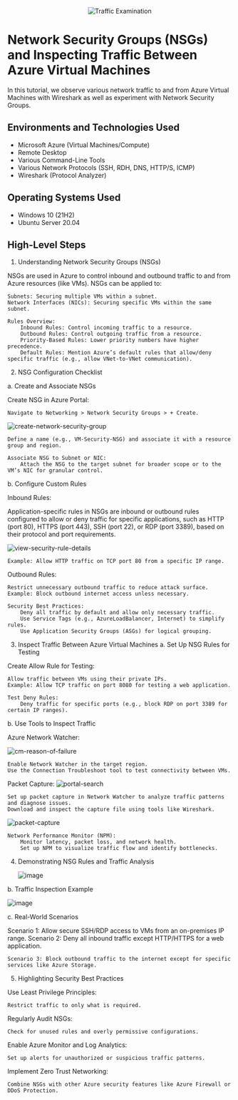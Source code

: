 <p align="center">
<img src="https://i.imgur.com/Ua7udoS.png" alt="Traffic Examination"/>
</p>

<h1>Network Security Groups (NSGs) and Inspecting Traffic Between Azure Virtual Machines</h1>
In this tutorial, we observe various network traffic to and from Azure Virtual Machines with Wireshark as well as experiment with Network Security Groups. <br />


<h2>Environments and Technologies Used</h2>

- Microsoft Azure (Virtual Machines/Compute)
- Remote Desktop
- Various Command-Line Tools
- Various Network Protocols (SSH, RDH, DNS, HTTP/S, ICMP)
- Wireshark (Protocol Analyzer)

<h2>Operating Systems Used </h2>

- Windows 10 (21H2)
- Ubuntu Server 20.04

<h2>High-Level Steps</h2>

<p align="left">

 1. Understanding Network Security Groups (NSGs)

NSGs are used in Azure to control inbound and outbound traffic to and from Azure resources (like VMs).
NSGs can be applied to:

    Subnets: Securing multiple VMs within a subnet.
    Network Interfaces (NICs): Securing specific VMs within the same subnet.

    Rules Overview:
        Inbound Rules: Control incoming traffic to a resource.
        Outbound Rules: Control outgoing traffic from a resource.
        Priority-Based Rules: Lower priority numbers have higher precedence.
        Default Rules: Mention Azure’s default rules that allow/deny specific traffic (e.g., allow VNet-to-VNet communication).
2. NSG Configuration Checklist
 
a. Create and Associate NSGs

Create NSG in Azure Portal:

    Navigate to Networking > Network Security Groups > + Create.
   ![create-network-security-group](https://github.com/user-attachments/assets/aa2a5a1d-23bc-4438-993e-f58a750fdc19)

    Define a name (e.g., VM-Security-NSG) and associate it with a resource group and region.

    Associate NSG to Subnet or NIC:
        Attach the NSG to the target subnet for broader scope or to the VM’s NIC for granular control.

  b. Configure Custom Rules

Inbound Rules:

   Application-specific rules in NSGs are inbound or outbound rules configured to allow or deny traffic for specific applications, such as HTTP (port 80), HTTPS (port 443), SSH (port 22), or RDP (port 3389), based on their protocol and port requirements.
    
  ![view-security-rule-details](https://github.com/user-attachments/assets/0e38022e-b96d-4990-8f1b-2d3d9ad7eb65)

    Example: Allow HTTP traffic on TCP port 80 from a specific IP range.

Outbound Rules:

    Restrict unnecessary outbound traffic to reduce attack surface.
    Example: Block outbound internet access unless necessary.

    Security Best Practices:
        Deny all traffic by default and allow only necessary traffic.
        Use Service Tags (e.g., AzureLoadBalancer, Internet) to simplify rules.
        Use Application Security Groups (ASGs) for logical grouping.

3. Inspect Traffic Between Azure Virtual Machines
a. Set Up NSG Rules for Testing

Create Allow Rule for Testing:

    Allow traffic between VMs using their private IPs.
    Example: Allow TCP traffic on port 8080 for testing a web application.

    Test Deny Rules:
        Deny traffic for specific ports (e.g., block RDP on port 3389 for certain IP ranges).

b. Use Tools to Inspect Traffic

Azure Network Watcher:

![cm-reason-of-failure](https://github.com/user-attachments/assets/a0704ec3-16ee-4a8d-a7c4-c666b1595963)

    Enable Network Watcher in the target region.
    Use the Connection Troubleshoot tool to test connectivity between VMs.

Packet Capture:
![portal-search](https://github.com/user-attachments/assets/26fb8b04-7dde-4095-b9f6-8ea57f1047aa)

    Set up packet capture in Network Watcher to analyze traffic patterns and diagnose issues.
    Download and inspect the capture file using tools like Wireshark.

![packet-capture](https://github.com/user-attachments/assets/be6191ac-f6be-43f9-b601-6065c7f65d16)


    Network Performance Monitor (NPM):
        Monitor latency, packet loss, and network health.
        Set up NPM to visualize traffic flow and identify bottlenecks.

4. Demonstrating NSG Rules and Traffic Analysis


    ![image](https://github.com/user-attachments/assets/aa4082cf-4a3f-4bfd-ab5c-0c829fb1fbe0)


b. Traffic Inspection Example

![image](https://www.varonis.com/hubfs/Imported_Blog_Media/Screen-Shot-2021-07-05-at-4_58_25-PM-1024x659.png)

    

c. Real-World Scenarios

Scenario 1: Allow secure SSH/RDP access to VMs from an on-premises IP range.
Scenario 2: Deny all inbound traffic except HTTP/HTTPS for a web application.

    Scenario 3: Block outbound traffic to the internet except for specific services like Azure Storage.

5. Highlighting Security Best Practices

Use Least Privilege Principles:

    Restrict traffic to only what is required.

Regularly Audit NSGs:

    Check for unused rules and overly permissive configurations.

Enable Azure Monitor and Log Analytics:

    Set up alerts for unauthorized or suspicious traffic patterns.

Implement Zero Trust Networking:

    Combine NSGs with other Azure security features like Azure Firewall or DDoS Protection.

</p>
